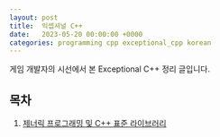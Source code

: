 ```yaml
---
layout: post
title:  익셉셔널 C++
date:   2023-05-20 00:00:00 +0000
categories: programming cpp exceptional_cpp korean
---
```


게임 개발자의 시선에서 본 Exceptional C++ 정리 글입니다.

## 목차

1. [제너릭 프로그래밍 및 C++ 표준 라이브러리](/Notes/2023/05/Korean/ExceptionalCpp01.md)